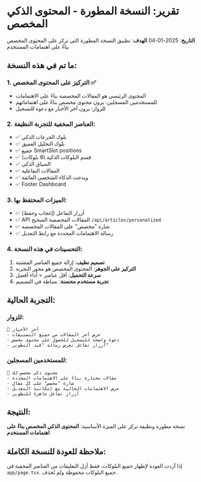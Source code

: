 # تقرير: النسخة المطورة - المحتوى الذكي المخصص

**التاريخ**: 2025-01-04
**الهدف**: تطبيق النسخة المطورة التي تركز على المحتوى المخصص بناءً على اهتمامات المستخدم

## ما تم في هذه النسخة:

### 1. **التركيز على المحتوى المخصص** ✅
- المحتوى الرئيسي هو المقالات المخصصة بناءً على الاهتمامات
- للمستخدمين المسجلين: يرون محتوى مخصص بناءً على اهتماماتهم
- للزوار: يرون آخر الأخبار مع دعوة للتسجيل

### 2. **العناصر المخفية للتجربة النظيفة:**
- ✅ بلوك الجرعات الذكي
- ✅ بلوك التحليل العميق
- ✅ جميع SmartSlot positions
- ✅ قسم البلوكات الذكية (8 بلوكات)
- ✅ السياق الذكي
- ✅ المقالات التفاعلية
- ✅ ويدجت الذكاء الشخصي العائمة
- ✅ Footer Dashboard

### 3. **الميزات المحتفظ بها:**
- ✅ أزرار التفاعل (إعجاب وحفظ)
- ✅ API المقالات المخصصة الصحيح `/api/articles/personalized`
- ✅ شارة "مخصص" على المقالات المخصصة
- ✅ رسالة الاهتمامات المحددة مع رابط التعديل

### 4. **التحسينات في هذه النسخة:**
1. **تصميم نظيف**: إزالة جميع العناصر المشتتة
2. **التركيز على الجوهر**: المحتوى المخصص هو محور التجربة
3. **سرعة التحميل**: أقل عناصر = أداء أفضل
4. **تجربة مستخدم محسنة**: بساطة في التصميم

## التجربة الحالية:

### للزوار:
```
📰 آخر الأخبار
- عرض آخر المقالات من جميع التصنيفات
- دعوة واضحة للتسجيل للحصول على محتوى مخصص
- أزرار تفاعل تعرض رسالة "قيد التطوير"
```

### للمستخدمين المسجلين:
```
📡 محتوى ذكي مخصص لك
- مقالات مختارة بناءً على الاهتمامات المحددة
- شارة "مخصص" على كل مقال
- عرض الاهتمامات الحالية مع إمكانية التعديل
- أزرار تفاعل جاهزة للتطوير
```

## النتيجة:
نسخة مطورة ونظيفة تركز على الميزة الأساسية: **المحتوى الذكي المخصص بناءً على اهتمامات المستخدم**

## ملاحظة للعودة للنسخة الكاملة:
إذا أردت العودة لإظهار جميع البلوكات، فقط أزل التعليقات من العناصر المخفية في `app/page.tsx`. جميع البلوكات محفوظة ولم تُحذف. 